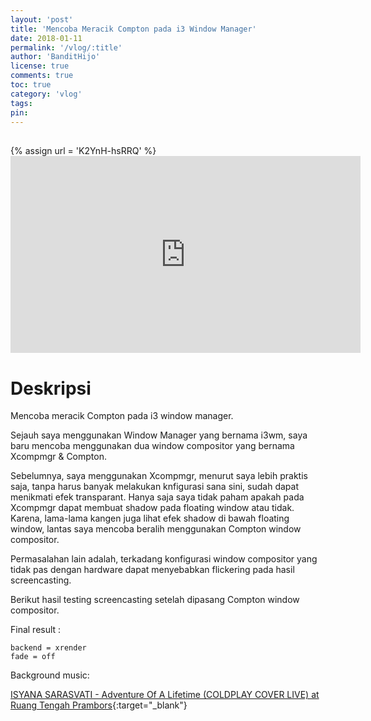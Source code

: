 ```yaml
---
layout: 'post'
title: 'Mencoba Meracik Compton pada i3 Window Manager'
date: 2018-01-11
permalink: '/vlog/:title'
author: 'BanditHijo'
license: true
comments: true
toc: true
category: 'vlog'
tags:
pin:
---
```


<div style="margin-top:30px;"></div>
<!-- EMBED CONTAINER: YOUTUBE -->
{% assign url = 'K2YnH-hsRRQ' %}
<div class='embed-container'>
<iframe width="560" height="315" src="https://www.youtube.com/embed/{{ url }}" frameborder="0" allow="accelerometer; autoplay; encrypted-media; gyroscope; picture-in-picture" allowfullscreen></iframe>
</div>

# Deskripsi

Mencoba meracik Compton pada i3 window manager.

Sejauh saya menggunakan Window Manager yang bernama i3wm, saya baru mencoba menggunakan dua window compositor yang bernama Xcompmgr & Compton.

Sebelumnya, saya menggunakan Xcompmgr, menurut saya lebih praktis saja, tanpa harus banyak melakukan knfigurasi sana sini, sudah dapat menikmati efek transparant. Hanya saja saya tidak paham apakah pada Xcompmgr dapat membuat shadow pada floating window atau tidak. Karena, lama-lama kangen juga lihat efek shadow di bawah floating window, lantas saya mencoba beralih menggunakan Compton window compositor.

Permasalahan lain adalah, terkadang konfigurasi window compositor yang tidak pas dengan hardware dapat menyebabkan flickering pada hasil screencasting.

Berikut hasil testing screencasting setelah dipasang Compton window compositor.

Final result :
```
backend = xrender
fade = off
```

Background music:

[ISYANA SARASVATI - Adventure Of A Lifetime (COLDPLAY COVER LIVE) at Ruang Tengah Prambors](https://youtu.be/fmJ3wv9Eyy8){:target="_blank"}
